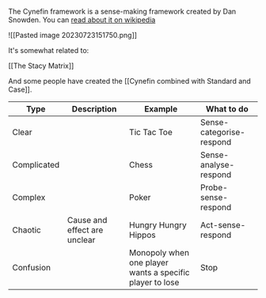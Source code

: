 The Cynefin framework is a sense-making framework created by Dan Snowden. You can [read about it on wikipedia](https://en.wikipedia.org/wiki/Cynefin_framework)

![[Pasted image 20230723151750.png]]

It's somewhat related to:

[[The Stacy Matrix]]

And some people have created the [[Cynefin combined with Standard and Case]].

Type | Description| Example|What to do
---|---|---|---
Clear | |Tic Tac Toe|Sense-categorise-respond
Complicated | |Chess|Sense-analyse-respond
Complex | |Poker|Probe-sense-respond
Chaotic |Cause and effect are unclear |Hungry Hungry Hippos|Act-sense-respond
Confusion | |Monopoly when one player wants a specific player to lose|Stop
